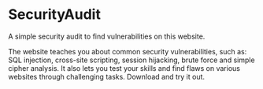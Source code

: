 # SecurityAudit
 A simple security audit to find vulnerabilities on this website.

 The website teaches you about common security vulnerabilities, such as: SQL injection, cross-site scripting, session hijacking, brute force and simple cipher analysis. It also lets you test your skills and find flaws on various websites through challenging     tasks. Download and try it out.
